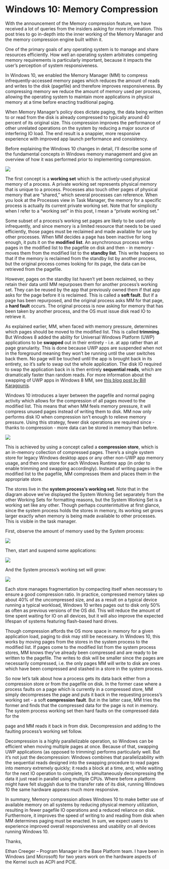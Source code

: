 # Windows 10: Memory Compression

With the announcement of the Memory compression feature, we have received a lot of queries from the insiders asking for more information. This post tries to go in-depth into the inner working of the Memory Manager and the memory compression engine built within it. 

One of the primary goals of any operating system is to manage and share resources efficiently. How well an operating system arbitrates competing memory requirements is particularly important, because it impacts the user’s perception of system responsiveness. 

In Windows 10, we enabled the Memory Manager (MM) to compress infrequently-accessed memory pages which reduces the amount of reads and writes to the disk (pagefile) and therefore improves responsiveness. By compressing memory we reduce the amount of memory used per process, allowing the operating system to maintain more applications in physical memory at a time before enacting traditional paging. 

When Memory Manager’s policy does dictate paging, the data being written to or read from the disk is already compressed to typically around 40 percent of its original size. This compression improves the performance of other unrelated operations on the system by reducing a major source of interfering IO load. The end result is a snappier, more responsive experience with improved app launch performance and consistency.

Before explaining the Windows 10 changes in detail, I’ll describe some of the fundamental concepts in Windows memory management and give an overview of how it was performed prior to implementing compression.

![](images/4ff2fa6c-cf48-4ee5-990b-437010db59af/1.png)

The first concept is a **working set** which is the actively-used physical memory of a process. A private working set represents physical memory that is unique to a process. Processes also touch other pages of physical memory that are “shared,” which several processes can reference. When you look at the Processes view in Task Manager, the memory for a specific process is actually its current private working set. Note that for simplicity when I refer to a “working set” in this post, I mean a “private working set.”

Some subset of a process’s working set pages are likely to be used only infrequently, and since memory is a limited resource that needs to be used efficiently, those pages must be reclaimed and made available for use by other processes. When MM decides a page has been inactive for long enough, it puts it on the **modified list**. An asynchronous process writes pages in the modified list to the pagefile on disk and then - in memory - moves them from the modified list to the **standby list**. This write happens so that if the memory is reclaimed from the standby list by another process, but the original process comes looking for its page, the data can be retrieved from the pagefile.

However, pages on the standby list haven’t yet been reclaimed, so they retain their data until MM repurposes them for another process’s working set. They can be reused by the app that previously owned them if that app asks for the page before it is reclaimed. This is called a **soft fault**. But if a page has been repurposed, and the original process asks MM for that page, a **hard fault** occurs. The original process is now asking for memory that has been taken by another process, and the OS must issue disk read IO to retrieve it.

As explained earlier, MM, when faced with memory pressure, determines which pages should be moved to the modified list. This is called **trimming**. But Windows 8 added the ability for Universal Windows Platform (UWP) applications to be **swapped** out in their entirety - i.e. at app rather than at page granularity. This is done because UWP apps are suspended when not in the foreground meaning they won’t be running until the user switches back them. No page will be touched until the app is brought back in its entirety, so it’s safe to swap out the whole application. The disk IO required to swap the application back in is then entirely **sequential reads**, which are dramatically faster than random reads. For more information about the swapping of UWP apps in Windows 8 MM, see [this blog post by Bill Karagounis](http://blogs.msdn.com/b/b8/archive/2012/04/17/reclaiming-memory-from-metro-style-apps.aspx).

Windows 10 introduces a layer between the pagefile and normal paging activity which allows for the compression of all pages moved to the modified list. This means that when MM feels memory pressure, it will compress unused pages instead of writing them to disk. MM now only performs disk IO when compression isn’t enough to relieve memory pressure. Using this strategy, fewer disk operations are required since - thanks to compression - more data can be stored in memory than before.

![](images/4ff2fa6c-cf48-4ee5-990b-437010db59af/2.png)

This is achieved by using a concept called a **compression store**, which is an in-memory collection of compressed pages. There’s a single system store for legacy Windows desktop apps or any other non-UWP app memory usage, and then one store for each Windows Runtime app (in order to enable trimming and swapping accordingly). Instead of writing pages in the modified list to the pagefile, MM compresses them and places them in the appropriate store.

The stores live in the **system process’s working set**. Note that in the diagram above we’ve displayed the System Working Set separately from the other Working Sets for formatting reasons, but the System Working Set is a working set like any other. Though perhaps counterintuitive at first glance, since the system process holds the stores in memory, its working set grows larger exactly when memory is being made available to other processes. This is visible in the task manager.

First, observe the amount of memory used by the System process:

![](images/4ff2fa6c-cf48-4ee5-990b-437010db59af/3.png)

Then, start and suspend some applications:

![](images/4ff2fa6c-cf48-4ee5-990b-437010db59af/4.png)

And the System process’s working set will grow:

![](images/4ff2fa6c-cf48-4ee5-990b-437010db59af/5.png)

Each store manages fragmentation by compacting itself when necessary to ensure a good compression ratio. In practice, compressed memory takes up about 40% of the uncompressed size, and as a result on a typical device running a typical workload, Windows 10 writes pages out to disk only 50% as often as previous versions of the OS did. This will reduce the amount of time spent waiting for IO on all devices, but it will also improve the expected lifespan of systems featuring flash-based hard drives.

Though compression affords the OS more space in memory for a given application load, paging to disk may still be necessary. In Windows 10, this works by moving pages from the stores in the system process to the modified list. If pages come to the modified list from the system process stores, MM knows they’ve already been compressed and are ready to be written to the pagefile. The writes to disk will be smaller since the pages are necessarily compressed, i.e. the only pages MM will write to disk are ones which have been compressed and stashed in a store in the system process.

So now let’s talk about how a process gets its data back either from a compression store or from the pagefile on disk. In the former case where a process faults on a page which is currently in a compressed store, MM simply decompresses the page and puts it back in the requesting process’s working set - a soft **compression fault**. But in the latter case, MM tries the former and finds that the compressed data for the page is not in memory. The system process working set then hard faults on the compressed data for the 

page and MM reads it back in from disk. Decompression and adding to the faulting process’s working set follow.

Decompression is a highly parallelizable operation, so Windows can be efficient when moving multiple pages at once. Because of that, swapping UWP applications (as opposed to trimming) performs particularly well. But it’s not just the decompression: Windows combines that parallelizability with the sequential reads designed into the swapping procedure to read pages into memory extremely quickly; it reads a block at a time, and, while waiting for the next IO operation to complete, it’s simultaneously decompressing the data it just read in parallel using multiple CPUs. Where before a platform might have felt sluggish due to the transfer rate of its disk, running Windows 10 the same hardware appears much more responsive.

In summary, Memory compression allows Windows 10 to make better use of available memory on all systems by reducing physical memory utilization, resulting in fewer pagefile IO operations and a reduced reliance on disk. Furthermore, it improves the speed of writing to and reading from disk when MM determines paging must be enacted. In sum, we expect users to experience improved overall responsiveness and usability on all devices running Windows 10.


Thanks,

Ethan Creeger – Program Manager in the Base Platform team. I have been in Windows (and Microsoft) for two years work on the hardware aspects of the Kernel such as ACPI and PCIE.